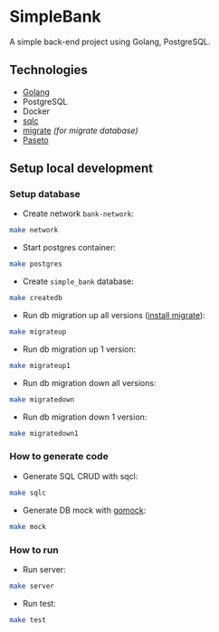 # SimpleBank

A simple back-end project using Golang, PostgreSQL.

## Technologies

- [Golang](https://go.dev)
- PostgreSQL
- Docker
- [sqlc](https://sqlc.dev)
- [migrate](https://github.com/golang-migrate/migrate) _(for migrate database)_
- [Paseto](https://paseto.io)

## Setup local development

### Setup database

- Create network `bank-network`:

```bash
make network
```

- Start postgres container:

```bash
make postgres
```

- Create `simple_bank` database:

```bash
make createdb
```

- Run db migration up all versions ([install migrate](https://github.com/golang-migrate/migrate/tree/master/cmd/migrate#installation)):

```bash
make migrateup
```

- Run db migration up 1 version:

```bash
make migrateup1
```

- Run db migration down all versions:

```bash
make migratedown
```

- Run db migration down 1 version:

```bash
make migratedown1
```

### How to generate code

- Generate SQL CRUD with sqcl:

```bash
make sqlc
```

- Generate DB mock with [gomock](https://pkg.go.dev/go.uber.org/mock/gomock):

```bash
make mock
```

### How to run

- Run server:

```bash
make server
```

- Run test:

```bash
make test
```
